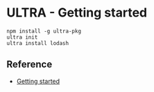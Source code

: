 # ULTRA - Getting started

```shell
npm install -g ultra-pkg
ultra init
ultra install lodash
```

## Reference

- [Getting started](https://ultrapkg.dev/docs/get-started)
